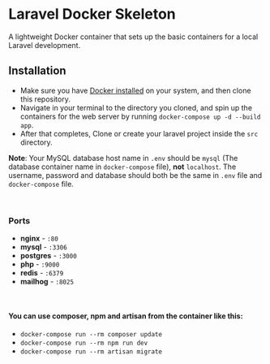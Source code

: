 # Laravel Docker Skeleton
A lightweight Docker container that sets up the basic containers for a local Laravel development.

## Installation
- Make sure you have [Docker installed](https://docs.docker.com/docker-for-mac/install/) on your system, and then clone this repository.
- Navigate in your terminal to the directory you cloned, and spin up the containers for the web server by running `docker-compose up -d --build app`.
- After that completes, Clone or create your laravel project inside the `src` directory.

**Note**: Your MySQL database host name in `.env` should be `mysql` (The database container name in `docker-compose` file), **not** `localhost`. The username, password and database should both be the same in `.env` file and `docker-compose` file. 

<br>

### Ports
- **nginx** - `:80`
- **mysql** - `:3306`
- **postgres** - `:3000`
- **php** - `:9000`
- **redis** - `:6379`
- **mailhog** - `:8025` 

<br> 

#### You can use composer, npm and artisan from the container like this:
- `docker-compose run --rm composer update`
- `docker-compose run --rm npm run dev`
- `docker-compose run --rm artisan migrate`